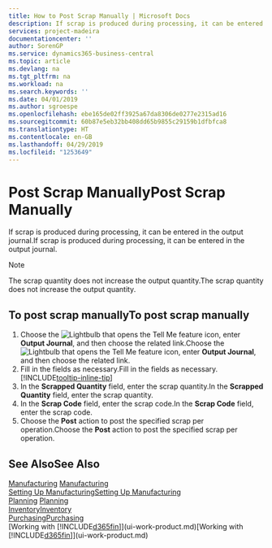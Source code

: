 ```yaml
---
title: How to Post Scrap Manually | Microsoft Docs
description: If scrap is produced during processing, it can be entered in the output journal. Note that the scrap quantity does not increase the output quantity.
services: project-madeira
documentationcenter: ''
author: SorenGP
ms.service: dynamics365-business-central
ms.topic: article
ms.devlang: na
ms.tgt_pltfrm: na
ms.workload: na
ms.search.keywords: ''
ms.date: 04/01/2019
ms.author: sgroespe
ms.openlocfilehash: ebe165de02ff3925a67da8306de0277e2315ad16
ms.sourcegitcommit: 60b87e5eb32bb408dd65b9855c29159b1dfbfca8
ms.translationtype: HT
ms.contentlocale: en-GB
ms.lasthandoff: 04/29/2019
ms.locfileid: "1253649"
---
```

# <a name="post-scrap-manually"></a><span data-ttu-id="d7315-104">Post Scrap Manually</span><span class="sxs-lookup"><span data-stu-id="d7315-104">Post Scrap Manually</span></span>
<span data-ttu-id="d7315-105">If scrap is produced during processing, it can be entered in the output journal.</span><span class="sxs-lookup"><span data-stu-id="d7315-105">If scrap is produced during processing, it can be entered in the output journal.</span></span> 

> [!NOTE]
> <span data-ttu-id="d7315-106">The scrap quantity does not increase the output quantity.</span><span class="sxs-lookup"><span data-stu-id="d7315-106">The scrap quantity does not increase the output quantity.</span></span>  

## <a name="to-post-scrap-manually"></a><span data-ttu-id="d7315-107">To post scrap manually</span><span class="sxs-lookup"><span data-stu-id="d7315-107">To post scrap manually</span></span>  
1. <span data-ttu-id="d7315-108">Choose the ![Lightbulb that opens the Tell Me feature](media/ui-search/search_small.png "Tell me what you want to do") icon, enter **Output Journal**, and then choose the related link.</span><span class="sxs-lookup"><span data-stu-id="d7315-108">Choose the ![Lightbulb that opens the Tell Me feature](media/ui-search/search_small.png "Tell me what you want to do") icon, enter **Output Journal**, and then choose the related link.</span></span>  
2. <span data-ttu-id="d7315-109">Fill in the fields as necessary.</span><span class="sxs-lookup"><span data-stu-id="d7315-109">Fill in the fields as necessary.</span></span> [!INCLUDE[tooltip-inline-tip](includes/tooltip-inline-tip_md.md)]  
3. <span data-ttu-id="d7315-110">In the **Scrapped Quantity** field, enter the scrap quantity.</span><span class="sxs-lookup"><span data-stu-id="d7315-110">In the **Scrapped Quantity** field, enter the scrap quantity.</span></span>  
4. <span data-ttu-id="d7315-111">In the **Scrap Code** field, enter the scrap code.</span><span class="sxs-lookup"><span data-stu-id="d7315-111">In the **Scrap Code** field, enter the scrap code.</span></span>  
5. <span data-ttu-id="d7315-112">Choose the **Post** action to post the specified scrap per operation.</span><span class="sxs-lookup"><span data-stu-id="d7315-112">Choose the **Post** action to post the specified scrap per operation.</span></span>  

## <a name="see-also"></a><span data-ttu-id="d7315-113">See Also</span><span class="sxs-lookup"><span data-stu-id="d7315-113">See Also</span></span>  
<span data-ttu-id="d7315-114">[Manufacturing](production-manage-manufacturing.md)  </span><span class="sxs-lookup"><span data-stu-id="d7315-114">[Manufacturing](production-manage-manufacturing.md)  </span></span>  
[<span data-ttu-id="d7315-115">Setting Up Manufacturing</span><span class="sxs-lookup"><span data-stu-id="d7315-115">Setting Up Manufacturing</span></span>](production-configure-production-processes.md)  
<span data-ttu-id="d7315-116">[Planning](production-planning.md)    </span><span class="sxs-lookup"><span data-stu-id="d7315-116">[Planning](production-planning.md)    </span></span>  
[<span data-ttu-id="d7315-117">Inventory</span><span class="sxs-lookup"><span data-stu-id="d7315-117">Inventory</span></span>](inventory-manage-inventory.md)  
[<span data-ttu-id="d7315-118">Purchasing</span><span class="sxs-lookup"><span data-stu-id="d7315-118">Purchasing</span></span>](purchasing-manage-purchasing.md)  
<span data-ttu-id="d7315-119">[Working with [!INCLUDE[d365fin](includes/d365fin_md.md)]](ui-work-product.md)</span><span class="sxs-lookup"><span data-stu-id="d7315-119">[Working with [!INCLUDE[d365fin](includes/d365fin_md.md)]](ui-work-product.md)</span></span>
